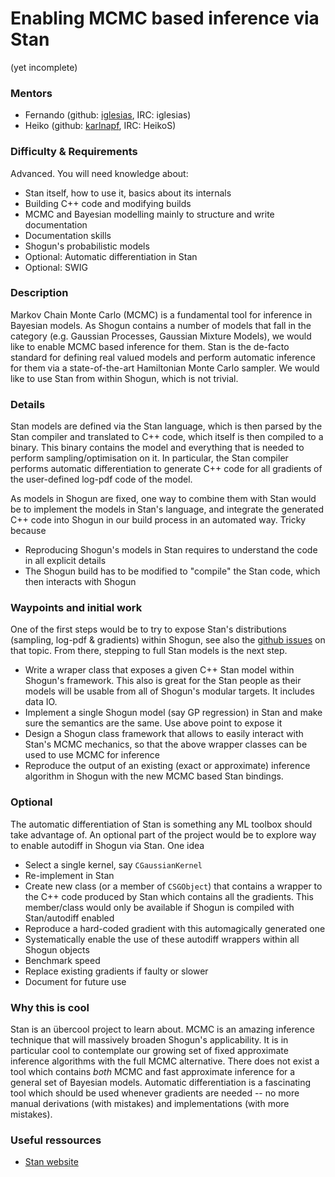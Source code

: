 # Enabling MCMC based inference via Stan
(yet incomplete)

### Mentors
 * Fernando (github: [iglesias](https://github.com/iglesias), IRC: iglesias)
 * Heiko (github: [karlnapf](https://github.com/karlnapf), IRC: HeikoS)

### Difficulty & Requirements
Advanced.
You will need knowledge about:
 * Stan itself, how to use it, basics about its internals
 * Building C++ code and modifying builds
 * MCMC and Bayesian modelling mainly to structure and write documentation
 * Documentation skills
 * Shogun's probabilistic models
 * Optional: Automatic differentiation in Stan
 * Optional: SWIG

### Description
Markov Chain Monte Carlo (MCMC) is a fundamental tool for inference in Bayesian models. As Shogun contains a number of models that fall in the category (e.g. Gaussian Processes, Gaussian Mixture Models), we would like to enable MCMC based inference for them. Stan is the de-facto standard for defining real valued models and perform automatic inference for them via a state-of-the-art Hamiltonian Monte Carlo sampler. We would like to use Stan from within Shogun, which is not trivial.

### Details
Stan models are defined via the Stan language, which is then parsed by the Stan compiler and translated to C++ code, which itself is then compiled to a binary. This binary contains the model and everything that is needed to perform sampling/optimisation on it. In particular, the Stan compiler performs automatic differentiation to generate C++ code for all gradients of the user-defined log-pdf code of the model.

As models in Shogun are fixed, one way to combine them with Stan would be to implement the models in Stan's language, and integrate the generated C++ code into Shogun in our build process in an automated way. Tricky because
 * Reproducing Shogun's models in Stan requires to understand the code in all explicit details
 * The Shogun build has to be modified to "compile" the Stan code, which then interacts with Shogun

### Waypoints and initial work
One of the first steps would be to try to expose Stan's distributions (sampling, log-pdf & gradients) within Shogun, see also the [github issues](https://github.com/shogun-toolbox/shogun/issues?q=is%3Aissue+is%3Aopen+stan) on that topic. From there, stepping to full Stan models is the next step.

 * Write a wraper class that exposes a given C++ Stan model within Shogun's framework. This also is great for the Stan people as their models will be usable from all of Shogun's modular targets. It includes data IO.
 * Implement a single Shogun model (say GP regression) in Stan and make sure the semantics are the same. Use above point to expose it
 * Design a Shogun class framework that allows to easily interact with Stan's MCMC mechanics, so that the above wrapper classes can be used to use MCMC for inference
 * Reproduce the output of an existing (exact or approximate) inference algorithm in Shogun with the new MCMC based Stan bindings.

### Optional
The automatic differentiation of Stan is something any ML toolbox should take advantage of. An optional part of the project would be to explore way to enable autodiff in Shogun via Stan. One idea
 * Select a single kernel, say ```CGaussianKernel```
 * Re-implement in Stan
 * Create new class (or a member of ```CSGObject```) that contains a wrapper to the C++ code produced by Stan which contains all the gradients. This member/class would only be available if Shogun is compiled with Stan/autodiff enabled
 * Reproduce a hard-coded gradient with this automagically generated one
 * Systematically enable the use of these autodiff wrappers within all Shogun objects
 * Benchmark speed
 * Replace existing gradients if faulty or slower
 * Document for future use

### Why this is cool
Stan is an übercool project to learn about. MCMC is an amazing inference technique that will massively broaden Shogun's applicability. It is in particular cool to contemplate our growing set of fixed approximate inference algorithms with the full MCMC alternative. There does not exist a tool which contains *both* MCMC and fast approximate inference for a general set of Bayesian models. Automatic differentiation is a fascinating tool which should be used whenever gradients are needed -- no more manual derivations (with mistakes) and implementations (with more mistakes).

### Useful ressources
 * [Stan website](http://mc-stan.org/)